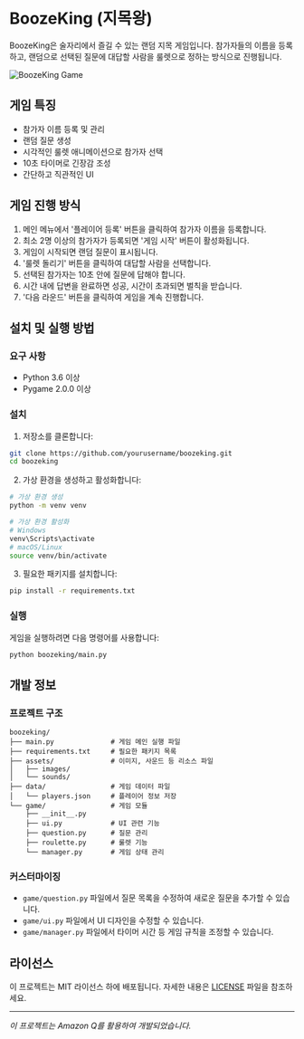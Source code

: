 # BoozeKing (지목왕)

BoozeKing은 술자리에서 즐길 수 있는 랜덤 지목 게임입니다. 참가자들의 이름을 등록하고, 랜덤으로 선택된 질문에 대답할 사람을 룰렛으로 정하는 방식으로 진행됩니다.

![BoozeKing Game](https://github.com/yourusername/boozeking/raw/main/screenshots/game.png)

## 게임 특징

- 참가자 이름 등록 및 관리
- 랜덤 질문 생성
- 시각적인 룰렛 애니메이션으로 참가자 선택
- 10초 타이머로 긴장감 조성
- 간단하고 직관적인 UI

## 게임 진행 방식

1. 메인 메뉴에서 '플레이어 등록' 버튼을 클릭하여 참가자 이름을 등록합니다.
2. 최소 2명 이상의 참가자가 등록되면 '게임 시작' 버튼이 활성화됩니다.
3. 게임이 시작되면 랜덤 질문이 표시됩니다.
4. '룰렛 돌리기' 버튼을 클릭하여 대답할 사람을 선택합니다.
5. 선택된 참가자는 10초 안에 질문에 답해야 합니다.
6. 시간 내에 답변을 완료하면 성공, 시간이 초과되면 벌칙을 받습니다.
7. '다음 라운드' 버튼을 클릭하여 게임을 계속 진행합니다.

## 설치 및 실행 방법

### 요구 사항

- Python 3.6 이상
- Pygame 2.0.0 이상

### 설치

1. 저장소를 클론합니다:

```bash
git clone https://github.com/yourusername/boozeking.git
cd boozeking
```

2. 가상 환경을 생성하고 활성화합니다:

```bash
# 가상 환경 생성
python -m venv venv

# 가상 환경 활성화
# Windows
venv\Scripts\activate
# macOS/Linux
source venv/bin/activate
```

3. 필요한 패키지를 설치합니다:

```bash
pip install -r requirements.txt
```

### 실행

게임을 실행하려면 다음 명령어를 사용합니다:

```bash
python boozeking/main.py
```

## 개발 정보

### 프로젝트 구조

```
boozeking/
├── main.py              # 게임 메인 실행 파일
├── requirements.txt     # 필요한 패키지 목록
├── assets/              # 이미지, 사운드 등 리소스 파일
│   ├── images/
│   └── sounds/
├── data/                # 게임 데이터 파일
│   └── players.json     # 플레이어 정보 저장
└── game/                # 게임 모듈
    ├── __init__.py
    ├── ui.py            # UI 관련 기능
    ├── question.py      # 질문 관리
    ├── roulette.py      # 룰렛 기능
    └── manager.py       # 게임 상태 관리
```

### 커스터마이징

- `game/question.py` 파일에서 질문 목록을 수정하여 새로운 질문을 추가할 수 있습니다.
- `game/ui.py` 파일에서 UI 디자인을 수정할 수 있습니다.
- `game/manager.py` 파일에서 타이머 시간 등 게임 규칙을 조정할 수 있습니다.

## 라이선스

이 프로젝트는 MIT 라이선스 하에 배포됩니다. 자세한 내용은 [LICENSE](LICENSE) 파일을 참조하세요.

---

*이 프로젝트는 Amazon Q를 활용하여 개발되었습니다.*
